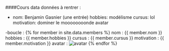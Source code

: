 ---
---
####Cours data
  données à rentrer :
  - nom: Benjamin Gasnier (une entrée)
  hobbies: modélisme
  cursus: lol
  motivation: dominer le moooooooonde
  avatar
  
  -boucle :
  {% for member in site.data.members %}
   nom : {{ member.nom }} 
   hobbies : {{ member.hobbies }} 
   cursus : {{ member.cursus }}
   motivation : {{ member.motivation }}
   avatar : 
   ![avatar]({{member.avatar}})
{% endfor %}
  